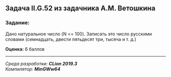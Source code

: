 ## Задача II.G.52 из задачника А.М. Ветошкина
### Задание:
Дано натуральное число (N <= 100). Записать это число русскими
словами (семнадцать, двести пятьдесят три, тысяча и т. д.)

**Оценка:** 6 баллов

----
_Среда разработки: **CLion 2019.3**_  
_Компилятор: **MinGWw64**_